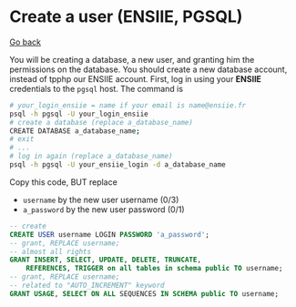 # Create a user (ENSIIE, PGSQL)

[Go back](..)

You will be creating a database, a new user, and granting him the permissions on the database. You should create a new database account, instead of tpphp our ENSIIE account. First, log in using your **ENSIIE** credentials to the ``pgsql`` host.  The command is

```bash
# your_login_ensiie = name if your email is name@ensiie.fr
psql -h pgsql -U your_login_ensiie
# create a database (replace a_database_name)
CREATE DATABASE a_database_name;
# exit
# ...
# log in again (replace a_database_name)
psql -h pgsql -U your_ensiie_login -d a_database_name
```

Copy this code, BUT replace

* ``username`` by the new user username (0/3)
* ``a_password`` by the new user password (0/1)

```sql
-- create
CREATE USER username LOGIN PASSWORD 'a_password';
-- grant, REPLACE username;
-- almost all rights
GRANT INSERT, SELECT, UPDATE, DELETE, TRUNCATE,
    REFERENCES, TRIGGER on all tables in schema public TO username;
-- grant, REPLACE username;
-- related to "AUTO_INCREMENT" keyword
GRANT USAGE, SELECT ON ALL SEQUENCES IN SCHEMA public TO username;
```